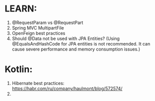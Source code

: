 


# LEARN:
1. @RequestParam vs @RequestPart
2. Spring MVC MultipartFile
3. OpenFeign best practices
4. Should @Data not be used with JPA Entities? (Using @EqualsAndHashCode for JPA entities is not recommended. It can cause severe performance and memory consumption issues.) 

# Kotlin:
1. Hibernate best practices: https://habr.com/ru/company/haulmont/blog/572574/
2. 